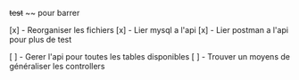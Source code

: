~~test~~ ~~ pour barrer

[x] - Reorganiser les fichiers
[x] - Lier mysql a l'api
[x] - Lier postman a l'api pour plus de test

[ ] - Gerer l'api pour toutes les tables disponibles
[ ] - Trouver un moyens de généraliser les controllers
